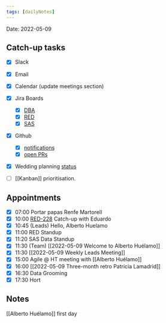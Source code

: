 ```yaml
---
tags: [dailyNotes]
---
```

 
Date: 2022-05-09

## Catch-up tasks

- [x] Slack
- [x] Email
- [x] Calendar (update meetings section)
- [x] Jira Boards
  - [x] [DBA](https://hybridtheory.atlassian.net/jira/software/c/projects/DBA/boards/90) 
  - [x] [RED](https://hybridtheory.atlassian.net/jira/software/c/projects/RED/boards/86)
  - [x] [SAS](https://hybridtheory.atlassian.net/jira/software/c/projects/SAS/boards/66)
- [x] Github
  - [x] [notifications](https://github.com/notifications?query=is%3Aunread)
  - [x] [open PRs](https://github.com/pulls?q=is%3Aopen+is%3Apr+user%3Ahybridtheory+-label%3Adependencies+)
- [x] Wedding planning [status](https://trello.com/b/c0vjqSCR/wedding-planning)
- [ ] [[Kanban]] prioritisation.


## Appointments
- [x] 07:00 Portar papas Renfe Martorell
- [x] 10:00 [RED-228](https://hybridtheory.atlassian.net/browse/RED-228) Catch-up with Eduardo
- [x] 10:45 (Leads) Hello, Alberto Huelamo
- [x] 11:00 RED Standup
- [x] 11:20 SAS Data Standup
- [x] 11:30 (Team) [[2022-05-09 Welcome to Alberto Huélamo]]
- [x] 11:30 [[2022-05-09 Weekly Leads Meeting]]
- [x] 15:00 Agile @ HT meeting with [[Alberto Huélamo]]
- [x] 16:00 [[2022-05-09 Three-month retro Patricia Lamadrid]]
- [x] 16:30 Data Grooming
- [x] 17:30 Hort

## Notes
[[Alberto Huélamo]] first day